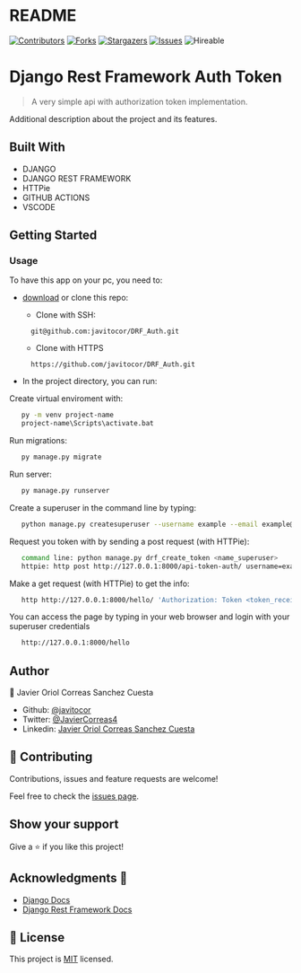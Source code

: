 # README
<!--
This README would normally document whatever steps are necessary to get the
application up and running.

Things you may want to c<!--
*** Thanks for checking out this README Template. If you have a suggestion that would
*** make this better, please fork the repo and create a pull request or simply open
*** an issue with the tag "enhancement".
*** Thanks again! Now go create something AMAZING! :D
-->

<!-- PROJECT SHIELDS -->
<!--
*** I'm using markdown "reference style" links for readability.
*** Reference links are enclosed in brackets [ ] instead of parentheses ( ).
*** See the bottom of this document for the declaration of the reference variables
*** for contributors-url, forks-url, etc. This is an optional, concise syntax you may use.
*** https://www.markdownguide.org/basic-syntax/#reference-style-links
-->
[![Contributors][contributors-shield]][contributors-url] 
[![Forks][forks-shield]][forks-url] 
[![Stargazers][stars-shield]][stars-url] 
[![Issues][issues-shield]][issues-url] 
![Hireable](https://cdn.rawgit.com/hiendv/hireable/master/styles/default/yes.svg) 

# Django Rest Framework Auth Token

>  A very simple api with authorization token implementation.

Additional description about the project and its features.


## Built With

- DJANGO
- DJANGO REST FRAMEWORK
- HTTPie
- GITHUB ACTIONS
- VSCODE

## Getting Started
### Usage
To have this app on your pc, you need to:
* [download](https://github.com/javitocor/DRF_Auth/archive/main.zip) or clone this repo:
  - Clone with SSH:
  ```
    git@github.com:javitocor/DRF_Auth.git
  ```
  - Clone with HTTPS
  ```
    https://github.com/javitocor/DRF_Auth.git
  ```

* In the project directory, you can run:

Create virtual enviroment with:

``` bash
   py -m venv project-name
   project-name\Scripts\activate.bat
```

Run migrations:

``` bash
   py manage.py migrate
```
Run server:

``` bash
   py manage.py runserver
```
Create a superuser in the command line by typing:
``` bash
   python manage.py createsuperuser --username example --email example@example.com
```

Request you token with by sending a post request (with HTTPie):
``` bash
   command line: python manage.py drf_create_token <name_superuser>
   httpie: http post http://127.0.0.1:8000/api-token-auth/ username=example password=123
```
Make a get request (with HTTPie) to get the info:
``` bash
   http http://127.0.0.1:8000/hello/ 'Authorization: Token <token_received in  previous step>'
```

You can access the page by typing in your web browser and login with your superuser credentials

``` bash
   http://127.0.0.1:8000/hello
```


## Author

👤 Javier Oriol Correas Sanchez Cuesta 
- Github: [@javitocor](https://github.com/javitocor) 
- Twitter: [@JavierCorreas4](https://twitter.com/JavierCorreas4) 
- Linkedin: [Javier Oriol Correas Sanchez Cuesta](https://www.linkedin.com/in/javier-correas-sanchez-cuesta-15289482/) 

## 🤝 Contributing

Contributions, issues and feature requests are welcome!

Feel free to check the [issues page](https://github.com/javitocor/DRF_Auth/issues).

## Show your support

Give a ⭐️ if you like this project!

## Acknowledgments 🚀

- [Django Docs](https://docs.djangoproject.com/en/3.2/)
- [Django Rest Framework Docs](https://www.django-rest-framework.org/)

## 📝 License

This project is [MIT](lic.url) licensed.

<!-- MARKDOWN LINKS & IMAGES -->
<!-- https://www.markdownguide.org/basic-syntax/#reference-style-links -->
[contributors-shield]: https://img.shields.io/github/contributors/javitocor/DRF_Auth.svg?style=flat-square
[contributors-url]: https://github.com/javitocor/DRF_Auth/graphs/contributors
[forks-shield]: https://img.shields.io/github/forks/javitocor/DRF_Auth.svg?style=flat-square
[forks-url]: https://github.com/javitocor/DRF_Auth/network/members
[stars-shield]: https://img.shields.io/github/stars/javitocor/DRF_Auth.svg?style=flat-square
[stars-url]: https://github.com/javitocor/DRF_Auth/stargazers
[issues-shield]: https://img.shields.io/github/issues/javitocor/DRF_Auth.svg?style=flat-square
[issues-url]: https://github.com/javitocor/DRF_Auth/issuesover:
